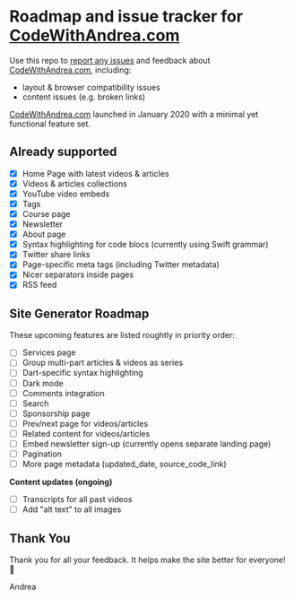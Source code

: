 # Roadmap and issue tracker for [CodeWithAndrea.com](https://www.codewithandrea.com/)

Use this repo to [report any issues](https://github.com/bizz84/code-with-andrea-issue-tracker/issues) and feedback about [CodeWithAndrea.com](https://www.codewithandrea.com/), including:

- layout & browser compatibility issues
- content issues (e.g. broken links)

[CodeWithAndrea.com](https://www.codewithandrea.com/) launched in January 2020 with a minimal yet functional feature set. 

## Already supported

- [x] Home Page with latest videos & articles
- [x] Videos & articles collections
- [x] YouTube video embeds
- [x] Tags
- [x] Course page
- [x] Newsletter
- [x] About page
- [x] Syntax highlighting for code blocs (currently using Swift grammar)
- [x] Twitter share links
- [x] Page-specific meta tags (including Twitter metadata)
- [x] Nicer separators inside pages
- [x] RSS feed

## Site Generator Roadmap

These upcoming features are listed roughtly in priority order:

- [ ] Services page
- [ ] Group multi-part articles & videos as series
- [ ] Dart-specific syntax highlighting
- [ ] Dark mode
- [ ] Comments integration
- [ ] Search
- [ ] Sponsorship page
- [ ] Prev/next page for videos/articles
- [ ] Related content for videos/articles
- [ ] Embed newsletter sign-up (currently opens separate landing page)
- [ ] Pagination
- [ ] More page metadata (updated_date, source_code_link)

**Content updates (ongoing)**

- [ ] Transcripts for all past videos
- [ ] Add "alt text" to all images

## Thank You

Thank you for all your feedback. It helps make the site better for everyone! 🙏

Andrea
